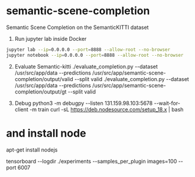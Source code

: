 # semantic-scene-completion
Semantic Scene Completion on the SemanticKITTI dataset


1. Run jupyter lab inside Docker
```bash
jupyter lab --ip=0.0.0.0 --port=8888 --allow-root --no-browser
jupyter notebook --ip=0.0.0.0 --port=8888 --allow-root --no-browser
```

2. Evaluate Semantic-kitti
./evaluate_completion.py --dataset /usr/src/app/data --predictions /usr/src/app/semantic-scene-completion/output/valid --split valid
./evaluate_completion.py --dataset /usr/src/app/data --predictions /usr/src/app/semantic-scene-completion/output/gt --split valid

4. Debug
python3 -m debugpy --listen 131.159.98.103:5678 --wait-for-client -m train
curl -sL https://deb.nodesource.com/setup_18.x | bash
# and install node 
apt-get install nodejs

tensorboard --logdir ./experiments --samples_per_plugin images=100 --port 6007